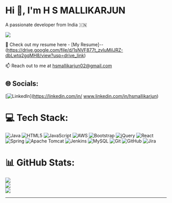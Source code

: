  # Hi 👋, I'm H S MALLIKARJUN
A passionate developer from India 🇮🇳

[![](https://visitcount.itsvg.in/api?id=hsmallikarjun&icon=0&color=12)](https://visitcount.itsvg.in)

📑 Check out my resume here - [My Resume]--(https://drive.google.com/file/d/1sNVF877t_zvluMilJRZ-dbLwtq2gqMH8/view?usp=drive_link)

📫 Reach out to me at hsmallikarjun02@gmail.com


## 🌐 Socials:
[![LinkedIn](https://img.shields.io/badge/LinkedIn-%230077B5.svg?logo=linkedin&logoColor=white)](https://linkedin.com/in/ www.linkedin.com/in/hsmallikarjun) 

# 💻 Tech Stack:
![Java](https://img.shields.io/badge/java-%23ED8B00.svg?style=flat&logo=openjdk&logoColor=white) ![HTML5](https://img.shields.io/badge/html5-%23E34F26.svg?style=flat&logo=html5&logoColor=white) ![JavaScript](https://img.shields.io/badge/javascript-%23323330.svg?style=flat&logo=javascript&logoColor=%23F7DF1E) ![AWS](https://img.shields.io/badge/AWS-%23FF9900.svg?style=flat&logo=amazon-aws&logoColor=white) ![Bootstrap](https://img.shields.io/badge/bootstrap-%238511FA.svg?style=flat&logo=bootstrap&logoColor=white) ![jQuery](https://img.shields.io/badge/jquery-%230769AD.svg?style=flat&logo=jquery&logoColor=white) ![React](https://img.shields.io/badge/react-%2320232a.svg?style=flat&logo=react&logoColor=%2361DAFB) ![Spring](https://img.shields.io/badge/spring-%236DB33F.svg?style=flat&logo=spring&logoColor=white) ![Apache Tomcat](https://img.shields.io/badge/apache%20tomcat-%23F8DC75.svg?style=flat&logo=apache-tomcat&logoColor=black) ![Jenkins](https://img.shields.io/badge/jenkins-%232C5263.svg?style=flat&logo=jenkins&logoColor=white) ![MySQL](https://img.shields.io/badge/mysql-4479A1.svg?style=flat&logo=mysql&logoColor=white) ![Git](https://img.shields.io/badge/git-%23F05033.svg?style=flat&logo=git&logoColor=white) ![GitHub](https://img.shields.io/badge/github-%23121011.svg?style=flat&logo=github&logoColor=white) ![Jira](https://img.shields.io/badge/jira-%230A0FFF.svg?style=flat&logo=jira&logoColor=white)
# 📊 GitHub Stats:
![](https://github-readme-stats.vercel.app/api?username=hsmallikarjun&theme=dark&hide_border=true&include_all_commits=true&count_private=true)<br/>
![](https://github-readme-streak-stats.herokuapp.com/?user=hsmallikarjun&theme=dark&hide_border=true)<br/>
![](https://github-readme-stats.vercel.app/api/top-langs/?username=hsmallikarjun&theme=dark&hide_border=true&include_all_commits=true&count_private=true&layout=compact)

---


